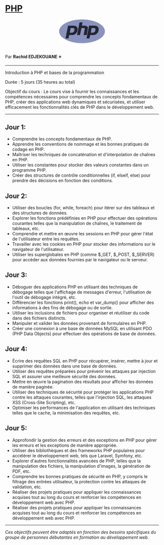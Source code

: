 # [PHP](https://www.php.net/manual/fr/)

<center>
<img src="./img/php-logo.png" width="150">
</center>

<br>

Par **Rachid EDJEKOUANE ⭐️**

---

Introduction à PHP et bases de la programmation

Durée : 5 jours (35 heures au total)

Objectif du cours : Le cours vise à fournir les connaissances et les compétences nécessaires pour comprendre les concepts fondamentaux de PHP, créer des applications web dynamiques et sécurisées, et utiliser efficacement les fonctionnalités clés de PHP dans le développement web.

---

## Jour 1:

-   Comprendre les concepts fondamentaux de PHP.
-   Apprendre les conventions de nommage et les bonnes pratiques de codage en PHP.
-   Maîtriser les techniques de concaténation et d'interpolation de chaînes en PHP.
-   Utiliser les constantes pour stocker des valeurs constantes dans un programme PHP.
-   Créer des structures de contrôle conditionnelles (if, elseif, else) pour prendre des décisions en fonction des conditions.

## Jour 2:

-   Utiliser des boucles (for, while, foreach) pour itérer sur des tableaux et des structures de données.
-   Explorer les fonctions prédéfinies en PHP pour effectuer des opérations courantes telles que la manipulation de chaînes, le traitement de tableaux, etc.
-   Comprendre et mettre en œuvre les sessions en PHP pour gérer l'état de l'utilisateur entre les requêtes.
-   Travailler avec les cookies en PHP pour stocker des informations sur le navigateur de l'utilisateur.
-   Utiliser les superglobales en PHP (comme $\_GET, $\_POST, $\_SERVER) pour accéder aux données fournies par le navigateur ou le serveur.

## Jour 3:

-   Déboguer des applications PHP en utilisant des techniques de débogage telles que l'affichage de messages d'erreur, l'utilisation de l'outil de débogage intégré, etc.
-   Différencier les fonctions print(), echo et var_dump() pour afficher des informations à des fins de débogage ou de sortie.
-   Utiliser les inclusions de fichiers pour organiser et réutiliser du code dans des fichiers distincts.
-   Manipuler et valider les données provenant de formulaires en PHP.
-   Créer une connexion à une base de données MySQL en utilisant PDO (PHP Data Objects) pour effectuer des opérations de base de données.

## Jour 4:

-   Écrire des requêtes SQL en PHP pour récupérer, insérer, mettre à jour et supprimer des données dans une base de données.
-   Utiliser des requêtes préparées pour prévenir les attaques par injection SQL et assurer une meilleure sécurité des données.
-   Mettre en œuvre la pagination des résultats pour afficher les données de manière paginée.
-   Utiliser des techniques de sécurité pour protéger les applications PHP contre les attaques courantes, telles que l'injection SQL, les attaques XSS (Cross-Site Scripting), etc.
-   Optimiser les performances de l'application en utilisant des techniques telles que le cache, la minimisation des requêtes, etc.

## Jour 5:

-   Approfondir la gestion des erreurs et des exceptions en PHP pour gérer les erreurs et les exceptions de manière appropriée.
-   Utiliser des bibliothèques et des frameworks PHP populaires pour accélérer le développement web, tels que Laravel, Symfony, etc.
-   Explorer d'autres fonctionnalités avancées de PHP, telles que la manipulation des fichiers, la manipulation d'images, la génération de PDF, etc.
-   Comprendre les bonnes pratiques de sécurité en PHP, y compris le filtrage des entrées utilisateur, la protection contre les attaques de validation, etc.
-   Réaliser des projets pratiques pour appliquer les connaissances acquises tout au long du cours et renforcer les compétences en développement web avec PHP.
-   Réaliser des projets pratiques pour appliquer les connaissances acquises tout au long du cours et renforcer les compétences en développement web avec PHP.

---

_Ces objectifs peuvent être adaptés en fonction des besoins spécifiques du groupe de personnes débutantes en formation au développement web._

